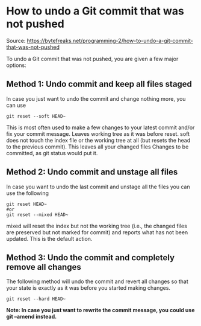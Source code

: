# How to undo a Git commit that was not pushed
Source: https://bytefreaks.net/programming-2/how-to-undo-a-git-commit-that-was-not-pushed

To undo a Git commit that was not pushed, you are given a few major options:
## Method 1: Undo commit and keep all files staged
In case you just want to undo the commit and change nothing more, you can use

```
git reset --soft HEAD~
```
This is most often used to make a few changes to your latest commit and/or fix your commit message. Leaves working tree as it was before reset.
soft does not touch the index file or the working tree at all (but resets the head to the previous commit). This leaves all your changed files Changes to be committed, as git status would put it.

## Method 2: Undo commit and unstage all files
In case you want to undo the last commit and unstage all the files you can use the following

```
git reset HEAD~
#or
git reset --mixed HEAD~
```
mixed will reset the index but not the working tree (i.e., the changed files are preserved but not marked for commit) and reports what has not been updated. This is the default action.

## Method 3: Undo the commit and completely remove all changes
The following method will undo the commit and revert all changes so that your state is exactly as it was before you started making changes.

```
git reset --hard HEAD~
```

**Note: In case you just want to rewrite the commit message, you could use git –amend instead.**

